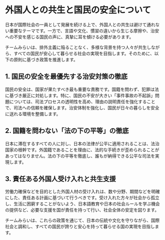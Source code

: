 # 外国人との共生と国民の安全について

日本が国際社会の一員として発展を続ける上で、外国人との共生は避けて通れない重要なテーマです。一方で、言語や文化、慣習の違いから生じる摩擦や、治安への不安を感じる国民の声に、真摯に耳を傾ける必要があります。

チームみらいは、排外主義に陥ることなく、多様な背景を持つ人々が共生しながら、すべての国民が安心して暮らせる社会の実現を目指します。そのために、以下の原則に基づき政策を推進します。

## 1. 国民の安全を最優先する治安対策の徹底
国民の安全は、国家が果たすべき最も重要な責務です。国籍を問わず、犯罪は法に基づき厳正に対処します。特に、国民の不安が大きい「事件事故の不起訴」問題については、司法プロセスの透明性を高め、理由の説明責任を強化することで、司法への信頼を確保します。治安体制を強化し、国民が日々の暮らしを安全に送れる環境を整備します。

## 2. 国籍を問わない「法の下の平等」の徹底
日本に滞在するすべての人に対し、日本の法律が公平に適用されることは、法治国家の根幹です。外国籍であることを理由に、法的な手続きが歪められることがあってはなりません。法の下の平等を徹底し、誰もが納得できる公平な司法を実現します。

## 3. 責任ある外国人受け入れと共生支援
労働力確保などを目的とした外国人材の受け入れは、数や分野、期間などを明確にした、責任ある計画に基づいて行うべきです。受け入れた方々が社会から孤立し、生活に困窮することがないよう、日本語教育や日本の社会ルールを学ぶ機会の提供など、必要な支援を国が責任を持って行い、社会全体の安定を図ります。

チームみらいは、これらの政策を通じて、日本の伝統や文化を守りながら、国際社会と調和し、すべての国民が誇りと安心を持って暮らせる国の実現を目指します。